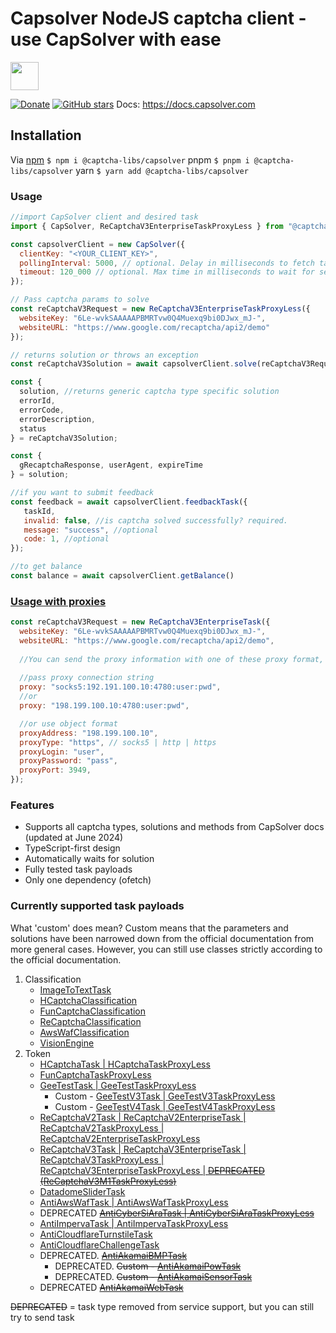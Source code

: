 # Capsolver NodeJS captcha client - use CapSolver with ease 
<a alt="CapSolver logo" href="https://docs.capsolver.com" target="_blank" rel="noreferrer"><img src="https://docs.capsolver.com/logo-1.png" width="45"></a>

[![Donate](https://img.shields.io/badge/Donate-PayPal-blue.svg)](https://www.paypal.com/paypalme/maxshydev)
[![GitHub stars](https://img.shields.io/github/stars/blackravenx/captcha-libs.svg?style=social&label=Star)](https://github.com/blackravenx/captcha-libs)
Docs: https://docs.capsolver.com

## Installation
Via [npm](https://www.npmjs.com/package/@captcha-libs/capsolver)
    ```$ npm i @captcha-libs/capsolver```
pnpm
    ```$ pnpm i @captcha-libs/capsolver```
yarn
    ```$ yarn add @captcha-libs/capsolver```

### Usage
```javascript
//import CapSolver client and desired task 
import { CapSolver, ReCaptchaV3EnterpriseTaskProxyLess } from "@captcha-libs/capsolver";

const capsolverClient = new CapSolver({
  clientKey: "<YOUR_CLIENT_KEY>",
  pollingInterval: 5000, // optional. Delay in milliseconds to fetch task result, default: 5000ms
  timeout: 120_000 // optional. Max time in milliseconds to wait for settled task result, default: 120000ms
});

// Pass captcha params to solve
const reCaptchaV3Request = new ReCaptchaV3EnterpriseTaskProxyLess({
  websiteKey: "6Le-wvkSAAAAAPBMRTvw0Q4Muexq9bi0DJwx_mJ-",
  websiteURL: "https://www.google.com/recaptcha/api2/demo"
});

// returns solution or throws an exception
const reCaptchaV3Solution = await capsolverClient.solve(reCaptchaV3Request);

const {
  solution, //returns generic captcha type specific solution
  errorId,
  errorCode,
  errorDescription,
  status
} = reCaptchaV3Solution;

const {
  gRecaptchaResponse, userAgent, expireTime
} = solution;

//if you want to submit feedback
const feedback = await capsolverClient.feedbackTask({
   taskId,
   invalid: false, //is captcha solved successfully? required.
   message: "success", //optional
   code: 1, //optional
});

//to get balance
const balance = await capsolverClient.getBalance()
```
### [Usage with proxies](https://docs.capsolver.com/guide/api-how-to-use-proxy.html)
```javascript
const reCaptchaV3Request = new ReCaptchaV3EnterpriseTask({
  websiteKey: "6Le-wvkSAAAAAPBMRTvw0Q4Muexq9bi0DJwx_mJ-",
  websiteURL: "https://www.google.com/recaptcha/api2/demo",
  
  //You can send the proxy information with one of these proxy format, please read carefully
  
  //pass proxy connection string
  proxy: "socks5:192.191.100.10:4780:user:pwd",
  //or
  proxy: "198.199.100.10:4780:user:pwd",

  //or use object format
  proxyAddress: "198.199.100.10",
  proxyType: "https", // socks5 | http | https
  proxyLogin: "user",
  proxyPassword: "pass",
  proxyPort: 3949,
});

```
### Features
* Supports all captcha types, solutions and methods from CapSolver docs (updated at June 2024)
* TypeScript-first design
* Automatically waits for solution
* Fully tested task payloads
* Only one dependency (ofetch)

### Currently supported task payloads
What 'custom' does mean? Custom means that the parameters and solutions have been narrowed down from the official documentation from more general cases. However, you can still use classes strictly according to the official documentation.

1. Classification
    * [ImageToTextTask](https://docs.capsolver.com/guide/recognition/ImageToTextTask.html)
    * [HCaptchaClassification](https://docs.capsolver.com/guide/recognition/HCaptchaClassification.html)
    * [FunCaptchaClassification](https://docs.capsolver.com/guide/recognition/FunCaptchaClassification.html)
    * [ReCaptchaClassification](https://docs.capsolver.com/guide/recognition/ReCaptchaClassification.html)
    * [AwsWafClassification](https://docs.capsolver.com/guide/recognition/AwsWafClassification.html)
    * [VisionEngine](https://docs.capsolver.com/guide/recognition/VisionEngine.html)
2. Token
    * [HCaptchaTask | HCaptchaTaskProxyLess](https://docs.capsolver.com/guide/captcha/HCaptcha.html)
    * [FunCaptchaTaskProxyLess](https://docs.capsolver.com/guide/captcha/FunCaptcha.html)
    * [GeeTestTask | GeeTestTaskProxyLess](https://docs.capsolver.com/guide/captcha/Geetest.html)    
        * Custom - [GeeTestV3Task | GeeTestV3TaskProxyLess](https://docs.capsolver.com/guide/captcha/Geetest.html)
        * Custom - [GeeTestV4Task | GeeTestV4TaskProxyLess](https://docs.capsolver.com/guide/captcha/Geetest.html)
    * [ReCaptchaV2Task | ReCaptchaV2EnterpriseTask | ReCaptchaV2TaskProxyLess | ReCaptchaV2EnterpriseTaskProxyLess](https://docs.capsolver.com/guide/captcha/ReCaptchaV2.html)
    * [ReCaptchaV3Task | ReCaptchaV3EnterpriseTask | ReCaptchaV3TaskProxyLess | ReCaptchaV3EnterpriseTaskProxyLess | ~~DEPRECATED (ReCaptchaV3M1TaskProxyLess)~~](https://docs.capsolver.com/guide/captcha/ReCaptchaV3.html)
    * [DatadomeSliderTask](https://docs.capsolver.com/guide/antibots/datadome.html)
    * [AntiAwsWafTask | AntiAwsWafTaskProxyLess](https://docs.capsolver.com/guide/captcha/awsWaf.html)
    * DEPRECATED ~~[AntiCyberSiAraTask | AntiCyberSiAraTaskProxyLess](https://docs.capsolver.com/guide/captcha/CyberSiara.html)~~
    * [AntiImpervaTask | AntiImpervaTaskProxyLess](https://docs.capsolver.com/guide/antibots/imperva.html)
    * [AntiCloudflareTurnstileTask](https://docs.capsolver.com/guide/antibots/cloudflare_turnstile.html)
    * [AntiCloudflareChallengeTask](https://docs.capsolver.com/guide/antibots/cloudflare_challenge.html)
    * DEPRECATED. ~~[AntiAkamaiBMPTask](https://docs.capsolver.com/guide/antibots/akamaibmp.html)~~
        * DEPRECATED. ~~Custom - [AntiAkamaiPowTask](https://docs.capsolver.com/guide/antibots/akamaibmp.html)~~
        * DEPRECATED. ~~Custom - [AntiAkamaiSensorTask](https://docs.capsolver.com/guide/antibots/akamaibmp.html)~~
    * DEPRECATED ~~[AntiAkamaiWebTask](https://docs.capsolver.com/guide/antibots/akamaiweb.html)~~
    
 ~~DEPRECATED~~ = task type removed from service support, but you can still try to send task
